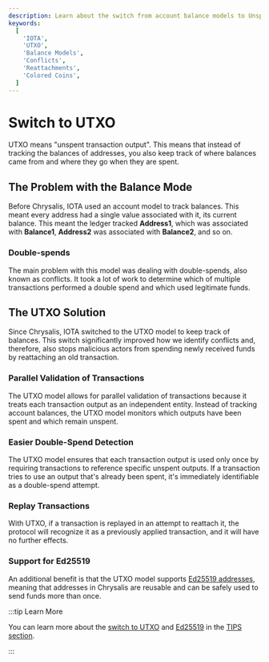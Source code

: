 ```yaml
---
description: Learn about the switch from account balance models to Unspent Transaction Output (UTXO) in IOTA.
keywords:
  [
    'IOTA',
    'UTXO',
    'Balance Models',
    'Conflicts',
    'Reattachments',
    'Colored Coins',
  ]
---
```


# Switch to UTXO

UTXO means "unspent transaction output".
This means that instead of tracking the balances of addresses, you also keep track of where balances came from and
where they go when they are spent.

## The Problem with the Balance Mode

Before Chrysalis, IOTA used an account model to track balances.
This meant every address had a single value associated with it, its current balance.
This meant the ledger tracked **Address1**, which was associated with **Balance1**, **Address2** was associated with **Balance2**, and so on.

### Double-spends

The main problem with this model was dealing with double-spends, also known as conflicts.
It took a lot of work to determine which of multiple transactions performed a double spend and which used legitimate funds.

## The UTXO Solution

Since Chrysalis, IOTA switched to the UTXO model to keep track of balances.
This switch significantly improved how we identify conflicts and, therefore, also stops malicious actors from spending
newly received funds by reattaching an old transaction.

### Parallel Validation of Transactions

The UTXO model allows for parallel validation of transactions because it treats each
transaction output as an independent entity.
Instead of tracking account balances, the UTXO model monitors which outputs have been spent and which remain unspent.

### Easier Double-Spend Detection

The UTXO model ensures that each transaction output is used only once by requiring transactions to reference specific
unspent outputs.
If a transaction tries to use an output that's already been spent, it's immediately identifiable as a double-spend
attempt.

### Replay Transactions

With UTXO, if a transaction is replayed in an attempt to reattach it, the protocol will recognize it as a previously applied transaction, and it will have no further effects.

### Support for Ed25519

An additional benefit is that the UTXO model supports [Ed25519 addresses](EdDSA-support.md),
meaning that addresses in Chrysalis are reusable and can be safely used to send funds more than once.

:::tip Learn More

You can learn more about the [switch to UTXO](https://wiki.iota.org/tips/tips/TIP-0007) and
[Ed25519](https://wiki.iota.org/tips/tips/TIP-0017/) in the [TIPS section](../tips.md).

:::

